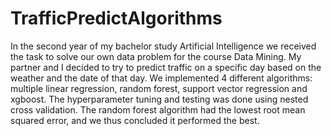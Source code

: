 # TrafficPredictAlgorithms

In the second year of my bachelor study Artificial Intelligence we received the task to solve our own data problem for the course Data Mining. My partner and I decided to try to predict traffic on a specific day based on the weather and the date of that day. We implemented 4 different algorithms: multiple linear regression, random forest, support vector regression and xgboost. The hyperparameter tuning and testing was done using nested cross validation. The random forest algorithm had the lowest root mean squared error, and we thus concluded it performed the best.

